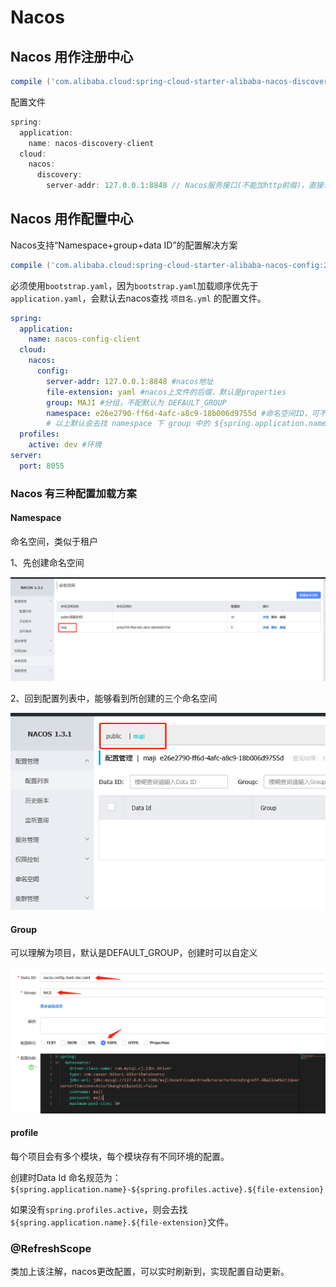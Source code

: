 #  Nacos

## Nacos 用作注册中心

```groovy
compile ('com.alibaba.cloud:spring-cloud-starter-alibaba-nacos-discovery:2.2.1.RELEASE')
```

配置文件

```groovy
spring:
  application:
    name: nacos-discovery-client 
  cloud:
    nacos:
      discovery:
        server-addr: 127.0.0.1:8848 // Nacos服务接口(不能加http前缀)，直接访问 localhost:8848/nacos 可以进入管理页面
```

## Nacos 用作配置中心

Nacos支持“Namespace+group+data ID”的配置解决方案

```groovy
compile ('com.alibaba.cloud:spring-cloud-starter-alibaba-nacos-config:2.2.1.RELEASE')
```

必须使用`bootstrap.yaml`，因为`bootstrap.yaml`加载顺序优先于`application.yaml`，会默认去nacos查找 `项目名.yml` 的配置文件。

```yaml
spring:
  application:
    name: nacos-config-client
  cloud:
    nacos:
      config:
        server-addr: 127.0.0.1:8848 #nacos地址
        file-extension: yaml #nacos上文件的后缀，默认是properties
        group: MAJI #分组，不配默认为 DEFAULT_GROUP
        namespace: e26e2790-ff6d-4afc-a8c9-18b006d9755d #命名空间ID，可不配，有默认
        # 以上默认会去找 namespace 下 group 中的 ${spring.application.name}-${spring.profiles.active}.${file-extension} 文件
  profiles:
    active: dev #环境
server:
  port: 8055
```

### Nacos 有三种配置加载方案

#### Namespace 

命名空间，类似于租户

1、先创建命名空间

![image-20210205110419499](Nacos.assets/image-20210205110419499.png)

2、回到配置列表中，能够看到所创建的三个命名空间

![image-20210205110500121](Nacos.assets/image-20210205110500121.png)

#### Group

可以理解为项目，默认是DEFAULT_GROUP，创建时可以自定义

![image-20210205110850541](Nacos.assets/image-20210205110850541.png)

#### profile

每个项目会有多个模块，每个模块存有不同环境的配置。

创建时Data Id 命名规范为：`${spring.application.name}-${spring.profiles.active}.${file-extension}`

如果没有`spring.profiles.active`，则会去找 `${spring.application.name}.${file-extension}`文件。

### @RefreshScope

类加上该注解，nacos更改配置，可以实时刷新到，实现配置自动更新。